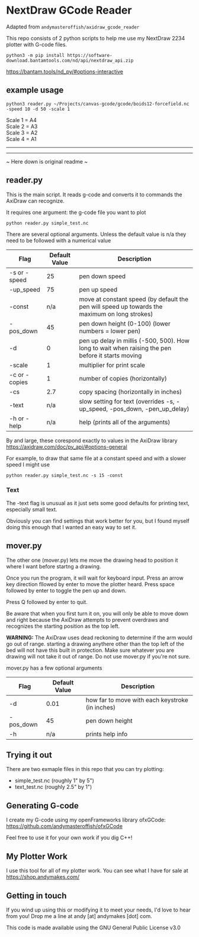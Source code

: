 # NextDraw GCode Reader

Adapted from `andymasteroffish/axidraw_gcode_reader`

This repo consists of 2 python scripts to help me use my NextDraw 2234 plotter with G-code files.

```
python3 -m pip install https://software-download.bantamtools.com/nd/api/nextdraw_api.zip
```

https://bantam.tools/nd_py/#options-interactive

## example usage

```
python3 reader.py ~/Projects/canvas-gcode/gcode/boids12-forcefield.nc -speed 10 -d 50 -scale 1
```

Scale 1 = A4  
Scale 2 = A3  
Scale 3 = A2  
Scale 4 = A1

---

---

~ Here down is original readme ~

## reader.py

This is the main script. It reads g-code and converts it to commands the AxiDraw can recognize.

It requires one argument: the g-code file you want to plot

`python reader.py simple_test.nc`

There are several optional arguments. Unless the default value is n/a they need to be followed with a numerical value

| Flag          | Default Value | Description                                                                                       |
| ------------- | ------------- | ------------------------------------------------------------------------------------------------- |
| -s or -speed  | 25            | pen down speed                                                                                    |
| -up_speed     | 75            | pen up speed                                                                                      |
| -const        | n/a           | move at constant speed (by default the pen will speed up towards the maximum on long strokes)     |
| -pos_down     | 45            | pen down height (0-100) (lower numbers = lower pen)                                               |
| -d            | 0             | pen up delay in millis (-500, 500). How long to wait when raising the pen before it starts moving |
| -scale        | 1             | multiplier for print scale                                                                        |
| -c or -copies | 1             | number of copies (horizontally)                                                                   |
| -cs           | 2.7           | copy spacing (horizontally in inches)                                                             |
| -text         | n/a           | slow setting for text (overrides -s, -up_speed, -pos_down, -pen_up_delay)                         |
| -h or -help   | n/a           | help (prints all of the arguments)                                                                |

By and large, these corespond exactly to values in the AxiDraw library
https://axidraw.com/doc/py_api/#options-general

For example, to draw that same file at a constant speed and with a slower speed I might use

`python reader.py simple_test.nc -s 15 -const`

### Text

The -text flag is unusual as it just sets some good defaults for printing text, especially small text.

Obviously you can find settings that work better for you, but I found myself doing this enough that I wanted an easy way to set it.

## mover.py

The other one (mover.py) lets me move the drawing head to position it where I want before startng a drawing.

Once you run the program, it will wait for keyboard input. Press an arrow key direction fllowed by enter to move the plotter heard. Press space followed by enter to toggle the pen up and down.

Press Q followed by enter to quit.

Be aware that when you first turn it on, you will only be able to move down and right because the AxiDraw attempts to prevent overdraws and recognizes the starting position as the top left.

**WARNING:** The AxiDraw uses dead reckoning to determine if the arm would go out of range. starting a drawing anythere other than the top left of the bed will not have this built in protection. Make sure whatever you are drawing will not take it out of range. Do not use mover.py if you're not sure.

mover.py has a few optional arguments

| Flag      | Default Value | Description                                     |
| --------- | ------------- | ----------------------------------------------- |
| -d        | 0.01          | how far to move with each keystroke (in inches) |
| -pos_down | 45            | pen down height                                 |
| -h        | n/a           | prints help info                                |

## Trying it out

There are two exmaple files in this repo that you can try plotting:

- simple_test.nc (roughly 1" by 5")
- text_test.nc (roughly 2.5" by 1")

## Generating G-code

I create my G-code using my openFrameworks library ofxGCode: https://github.com/andymasteroffish/ofxGCode

Feel free to use it for your own work if you dig C++!

## My Plotter Work

I use this tool for all of my plotter work. You can see what I have for sale at https://shop.andymakes.com/

## Getting in touch

If you wind up using this or modifying it to meet your needs, I'd love to hear from you! Drop me a line at andy [at] andymakes [dot] com.

This code is made available using the GNU General Public License v3.0
